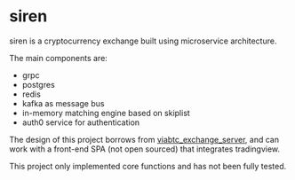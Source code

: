# siren
siren is a cryptocurrency exchange built using microservice architecture.

The main components are:
* grpc
* postgres
* redis
* kafka as message bus
* in-memory matching engine based on skiplist
* auth0 service for authentication

The design of this project borrows from [viabtc_exchange_server](https://github.com/viabtc/viabtc_exchange_server), and can work with a front-end SPA (not open sourced) that integrates tradingview.

This project only implemented core functions and has not been fully tested.
